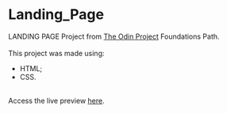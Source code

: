 # Landing_Page

LANDING PAGE
Project from <a href="https://www.theodinproject.com/" target="_blank" rel="noopener noreferrer">The Odin Project</a> Foundations Path.<br/>
<br/>
This project was made using:<br/>
- HTML;<br/>
- CSS.<br/>
<br/>
Access the live preview <a href="https://ivanpagani.github.io/Landing_Page/" target="_blank" rel="noopener noreferrer">here</a>.
